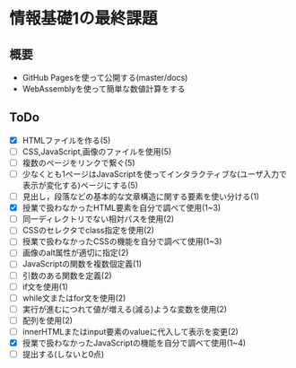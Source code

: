 # 情報基礎1の最終課題

## 概要
- GitHub Pagesを使って公開する(master/docs)
- WebAssemblyを使って簡単な数値計算をする

## ToDo
- [x] HTMLファイルを作る(5)
- [ ] CSS,JavaScript,画像のファイルを使用(5)
- [ ] 複数のページをリンクで繋ぐ(5)
- [ ] 少なくとも1ページはJavaScriptを使ってインタラクティブな(ユーザ入力で表示が変化する)ページにする(5)
- [ ] 見出し，段落などの基本的な文章構造に関する要素を使い分ける(1)
- [x] 授業で扱わなかったHTML要素を自分で調べて使用(1~3)
- [ ] 同一ディレクトリでない相対パスを使用(2)
- [ ] CSSのセレクタでclass指定を使用(2)
- [ ] 授業で扱わなかったCSSの機能を自分で調べて使用(1~3)
- [ ] 画像のalt属性が適切に指定(2)
- [ ] JavaScriptの関数を複数個定義(1)
- [ ] 引数のある関数を定義(2)
- [ ] if文を使用(1)
- [ ] while文またはfor文を使用(2)
- [ ] 実行が進むにつれて値が増える(減る)ような変数を使用(2)
- [ ] 配列を使用(2)
- [ ] innerHTMLまたはinput要素のvalueに代入して表示を変更(2)
- [x] 授業で扱わなかったJavaScriptの機能を自分で調べて使用(1~4)
- [ ] 提出する(しないと0点)
